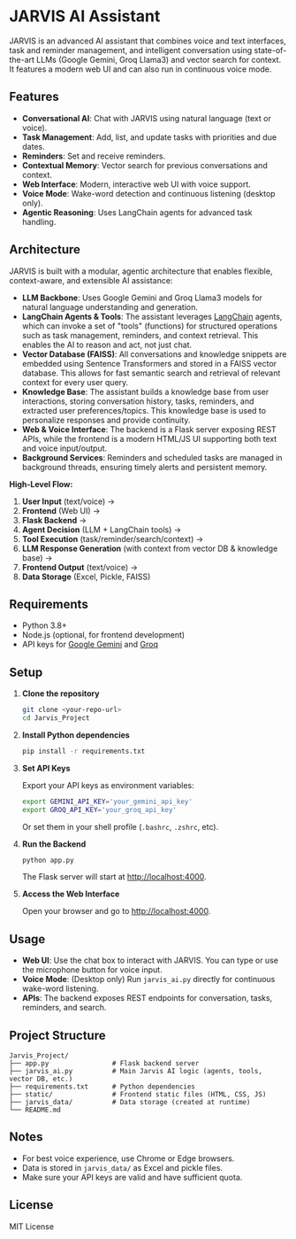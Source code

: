 # JARVIS AI Assistant

JARVIS is an advanced AI assistant that combines voice and text interfaces, task and reminder management, and intelligent conversation using state-of-the-art LLMs (Google Gemini, Groq Llama3) and vector search for context. It features a modern web UI and can also run in continuous voice mode.

## Features

- **Conversational AI**: Chat with JARVIS using natural language (text or voice).
- **Task Management**: Add, list, and update tasks with priorities and due dates.
- **Reminders**: Set and receive reminders.
- **Contextual Memory**: Vector search for previous conversations and context.
- **Web Interface**: Modern, interactive web UI with voice support.
- **Voice Mode**: Wake-word detection and continuous listening (desktop only).
- **Agentic Reasoning**: Uses LangChain agents for advanced task handling.

## Architecture

JARVIS is built with a modular, agentic architecture that enables flexible, context-aware, and extensible AI assistance:

- **LLM Backbone**: Uses Google Gemini and Groq Llama3 models for natural language understanding and generation.
- **LangChain Agents & Tools**: The assistant leverages [LangChain](https://python.langchain.com/) agents, which can invoke a set of "tools" (functions) for structured operations such as task management, reminders, and context retrieval. This enables the AI to reason and act, not just chat.
- **Vector Database (FAISS)**: All conversations and knowledge snippets are embedded using Sentence Transformers and stored in a FAISS vector database. This allows for fast semantic search and retrieval of relevant context for every user query.
- **Knowledge Base**: The assistant builds a knowledge base from user interactions, storing conversation history, tasks, reminders, and extracted user preferences/topics. This knowledge base is used to personalize responses and provide continuity.
- **Web & Voice Interface**: The backend is a Flask server exposing REST APIs, while the frontend is a modern HTML/JS UI supporting both text and voice input/output.
- **Background Services**: Reminders and scheduled tasks are managed in background threads, ensuring timely alerts and persistent memory.

**High-Level Flow:**

1. **User Input** (text/voice) → 
2. **Frontend** (Web UI) → 
3. **Flask Backend** → 
4. **Agent Decision** (LLM + LangChain tools) → 
5. **Tool Execution** (task/reminder/search/context) → 
6. **LLM Response Generation** (with context from vector DB & knowledge base) → 
7. **Frontend Output** (text/voice) → 
8. **Data Storage** (Excel, Pickle, FAISS)

## Requirements

- Python 3.8+
- Node.js (optional, for frontend development)
- API keys for [Google Gemini](https://ai.google.dev/) and [Groq](https://console.groq.com/)

## Setup

1. **Clone the repository**

   ```bash
   git clone <your-repo-url>
   cd Jarvis_Project
   ```

2. **Install Python dependencies**

   ```bash
   pip install -r requirements.txt
   ```

3. **Set API Keys**

   Export your API keys as environment variables:

   ```bash
   export GEMINI_API_KEY='your_gemini_api_key'
   export GROQ_API_KEY='your_groq_api_key'
   ```

   Or set them in your shell profile (`.bashrc`, `.zshrc`, etc).

4. **Run the Backend**

   ```bash
   python app.py
   ```

   The Flask server will start at [http://localhost:4000](http://localhost:4000).

5. **Access the Web Interface**

   Open your browser and go to [http://localhost:4000](http://localhost:4000).

## Usage

- **Web UI**: Use the chat box to interact with JARVIS. You can type or use the microphone button for voice input.
- **Voice Mode**: (Desktop only) Run `jarvis_ai.py` directly for continuous wake-word listening.
- **APIs**: The backend exposes REST endpoints for conversation, tasks, reminders, and search.

## Project Structure

```
Jarvis_Project/
├── app.py                # Flask backend server
├── jarvis_ai.py          # Main Jarvis AI logic (agents, tools, vector DB, etc.)
├── requirements.txt      # Python dependencies
├── static/               # Frontend static files (HTML, CSS, JS)
├── jarvis_data/          # Data storage (created at runtime)
└── README.md
```

## Notes

- For best voice experience, use Chrome or Edge browsers.
- Data is stored in `jarvis_data/` as Excel and pickle files.
- Make sure your API keys are valid and have sufficient quota.

## License

MIT License

